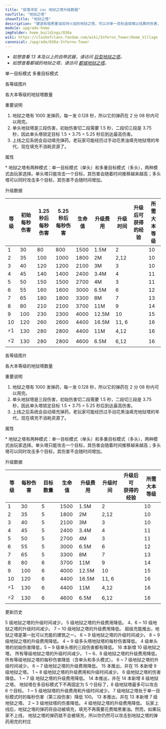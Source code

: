 ```yaml
---
title: "部落冲突 coc 地狱之塔升级数据"
navTitle: "地狱之塔"
shownTitle: "地狱之塔"
description: "建造有暗黑重油加持火焰的地狱之塔，可以对单一目标造成难以估算的伤害，或者一次对多重目标进行持续攻击。"
module: upgrade-home
imgFolder: home_buildings/030a
wiki: https://clashofclans.fandom.com/wiki/Inferno_Tower/Home_Village
canonical: /upgrade/030a-Inferno-Tower
---
```


<script setup>
const tableExtraInfoSingleMode = [
    {
        "column": 5,
        "type": "cost",
        "gpClass": "building",
        "icon": "Gold"
    },
    {
        "column": 6,
        "type": "time",
        "gpClass": "building"
    },
    {
        "column": 7,
        "type": "exp",
        "icon": "Exp"
    }
];
const tableExtraInfoMultiMode = [
    {
        "column": 4,
        "type": "cost",
        "gpClass": "building",
        "icon": "Gold"
    },
    {
        "column": 5,
        "type": "time",
        "gpClass": "building"
    },
    {
        "column": 6,
        "type": "exp",
        "icon": "Exp"
    }
];
</script>

- *如想查看 13 本及以上的自带武器，请访问 [巨型地狱之塔](/upgrade/030d-Giga-Inferno)。*
- *如想查看都城的地狱之塔，请访问 [都城地狱之塔](/upgrade/220e-Inferno-Tower)。*

<SwitchTabs contentClass="cp-unit-items" :stickyTabs="true" :pageTabs="true">
    <SwitchTab tabId="cp-unit-item-0" :activeTab="true">单一目标模式</SwitchTab>
    <SwitchTab tabId="cp-unit-item-1">多重目标模式</SwitchTab>
</SwitchTabs>

<!-- ↓↓↓ 单一目标模式 ↓↓↓ -->
<SwitchTabGroup id="cp-unit-item-0" class="cp-unit-items">
<UnitInfo :folder="$frontmatter.imgFolder" imgSrc="Inferno_Tower10.png" imgAlt="地狱之塔（单一目标模式）" :description="$frontmatter.description" :isSmallImg="true" />

<SmallTitle>各等级图片</SmallTitle>

<Panel>
    <UnitImgGroup title="单头" :folder="$frontmatter.imgFolder">
        <UnitImg imgTitle="1 级" imgSrc="Inferno_Tower1.png" />
        <UnitImg imgTitle="2 级" imgSrc="Inferno_Tower2.png" />
        <UnitImg imgTitle="3 级" imgSrc="Inferno_Tower3.png" />
        <UnitImg imgTitle="4 级" imgSrc="Inferno_Tower4.png" />
        <UnitImg imgTitle="5 级" imgSrc="Inferno_Tower5.png" />
        <UnitImg imgTitle="6 级" imgSrc="Inferno_Tower6.png" />
        <UnitImg imgTitle="7 级" imgSrc="Inferno_Tower7.png" />
        <UnitImg imgTitle="8 级" imgSrc="Inferno_Tower8.png" />
        <UnitImg imgTitle="9 级" imgSrc="Inferno_Tower9.png" />
        <UnitImg imgTitle="10 级" imgSrc="Inferno_Tower10.png" />
    </UnitImgGroup>
    <UnitImgGroup title="熄火的单头" :folder="$frontmatter.imgFolder">
        <UnitImg imgTitle="1 级" imgSrc="Inferno_Tower1_Depleted.png" />
        <UnitImg imgTitle="2 级" imgSrc="Inferno_Tower2_Depleted.png" />
        <UnitImg imgTitle="3 级" imgSrc="Inferno_Tower3_Depleted.png" />
        <UnitImg imgTitle="4 级" imgSrc="Inferno_Tower4_Depleted.png" />
        <UnitImg imgTitle="5 级" imgSrc="Inferno_Tower5_Depleted.png" />
        <UnitImg imgTitle="6 级" imgSrc="Inferno_Tower6_Depleted.png" />
        <UnitImg imgTitle="7 级" imgSrc="Inferno_Tower7_Depleted.png" />
        <UnitImg imgTitle="8 级" imgSrc="Inferno_Tower8_Depleted.png" />
        <UnitImg imgTitle="9 级" imgSrc="Inferno_Tower9_Depleted.png" />
        <UnitImg imgTitle="10 级" imgSrc="Inferno_Tower10_Depleted.png" />
    </UnitImgGroup>
</Panel>

<SmallTitle>各大本等级的地狱塔数量</SmallTitle>

<BuildingNum>
    <BuildingNumRow title="大本等级" num="1 - 9, 10 - 11, 12 - 17" />
    <BuildingNumRow title="建筑数量" num="    0,       2,       3" />
</BuildingNum>

<SmallTitle>重要说明</SmallTitle>

1. 地狱之塔有 1000 发弹药，每一发 0.128 秒，所以它的弹药在 2 分 08 秒内可以用完。
2. 单头地狱塔是三段伤害，初始伤害切二段需要 1.5 秒，二段切三段是 3.75 秒，因此单头塔锁定目标 1.5 + 3.75 = 5.25 秒后到达最高伤害。
3. 上线之后系统会自动填充弹药。老玩家可能经历过手动花黑油填充地狱塔的年代，现在填充不消耗资源了。

<SmallTitle>属性</SmallTitle>

<UnitProperties>
    <UnitProperty pKey="占地面积" pValue="2×2" />
    <UnitProperty pKey="判定面积" pValue="1×1" :isJudgeSquare="true" />
    <UnitProperty pKey="伤害类型" pValue="可调整<sup>*</sup>" />
    <UnitProperty pKey="攻击的目标" pValue="地面和空中目标" />
    <UnitProperty pKey="射程" pValue="9 格" />
    <UnitProperty pKey="攻速" pValue="0.128 秒/次" />
    <UnitProperty pKey="切换目标延时" pValue="0.05 秒" />
    <UnitProperty pKey="弹药数量" pValue="1000" />
</UnitProperties>

\*  地狱之塔有两种模式：单一目标模式（单头）和多重目标模式（多头），两种模式由玩家选择。单头塔只能攻击一个目标，其伤害会随着时间推移越来越高；多头塔可以同时攻击多个目标，其伤害不会随时间增加。

<SmallTitle>升级数据</SmallTitle>

<UnitTable :tableExtraInfo="tableExtraInfoSingleMode">

| 等级 |初始<br>每秒伤害|1.25 秒后<br>每秒伤害|5.25 秒后<br>每秒伤害| 生命值 | 升级费用 | 升级时间 |升级后可<br>获得的经验| 所需<br>大本等级 |
| ---- |      ---      |        ---        |          ---       |   ---  |   ---   |   ----  |        ---          |      ----      |
|   1  |       30      |         80        |          800       |  1500  |   1.5M  |   2     |                     |       10       |
|   2  |       35      |        100        |         1000       |  1800  |     2M  |   2,12  |                     |       10       |
|   3  |       40      |        120        |         1200       |  2100  |     3M  |   3     |                     |       10       |
|   4  |       45      |        140        |         1400       |  2400  |   3.4M  |   4     |                     |       11       |
|   5  |       50      |        150        |         1500       |  2700  |     4M  |   3     |                     |       11       |
|   6  |       55      |        160        |         1600       |  3000  |   6.5M  |   6     |                     |       12       |
|   7  |       65      |        180        |         1800       |  3300  |     8M  |   7     |                     |       13       |
|   8  |       80      |        210        |         2100       |  3700  |    11M  |   9     |                     |       14       |
|   9  |      100      |        230        |         2300       |  4000  |  12.5M  |  10     |                     |       15       |
|  10  |      120      |        260        |         2600       |  4400  |  16.5M  |  11, 6  |                     |       16       |
| ⚡1  |      130      |        280        |         2800       |  4400  |   11M   |   4,12  |                     |       16       |
| ⚡2  |      130      |        280        |         2800       |  4600  |  6.5M   |   6,12  |                     |       16       |
</UnitTable>
</SwitchTabGroup>

<!-- ↓↓↓ 多重目标模式 ↓↓↓ -->
<SwitchTabGroup id="cp-unit-item-1" class="cp-unit-items">
<UnitInfo :folder="$frontmatter.imgFolder" imgSrc="Inferno_Tower10_Multi.png" imgAlt="地狱之塔（多重目标模式）" :description="$frontmatter.description" :isSmallImg="true" />

<SmallTitle>各等级图片</SmallTitle>

<Panel>
    <UnitImgGroup title="多头" :folder="$frontmatter.imgFolder">
        <UnitImg imgTitle="1 级" imgSrc="Inferno_Tower1_Multi.png" />
        <UnitImg imgTitle="2 级" imgSrc="Inferno_Tower2_Multi.png" />
        <UnitImg imgTitle="3 级" imgSrc="Inferno_Tower3_Multi.png" />
        <UnitImg imgTitle="4 级" imgSrc="Inferno_Tower4_Multi.png" />
        <UnitImg imgTitle="5 级" imgSrc="Inferno_Tower5_Multi.png" />
        <UnitImg imgTitle="6 级" imgSrc="Inferno_Tower6_Multi.png" />
        <UnitImg imgTitle="7 级" imgSrc="Inferno_Tower7_Multi.png" />
        <UnitImg imgTitle="8 级" imgSrc="Inferno_Tower8_Multi.png" />
        <UnitImg imgTitle="9 级" imgSrc="Inferno_Tower9_Multi.png" />
        <UnitImg imgTitle="10 级" imgSrc="Inferno_Tower10_Multi.png" />
    </UnitImgGroup>
        <UnitImgGroup title="熄火的多头" :folder="$frontmatter.imgFolder">
        <UnitImg imgTitle="1 级" imgSrc="Inferno_Tower1_Multi_Depleted.png" />
        <UnitImg imgTitle="2 级" imgSrc="Inferno_Tower2_Multi_Depleted.png" />
        <UnitImg imgTitle="3 级" imgSrc="Inferno_Tower3_Multi_Depleted.png" />
        <UnitImg imgTitle="4 级" imgSrc="Inferno_Tower4_Multi_Depleted.png" />
        <UnitImg imgTitle="5 级" imgSrc="Inferno_Tower5_Multi_Depleted.png" />
        <UnitImg imgTitle="6 级" imgSrc="Inferno_Tower6_Multi_Depleted.png" />
        <UnitImg imgTitle="7 级" imgSrc="Inferno_Tower7_Multi_Depleted.png" />
        <UnitImg imgTitle="8 级" imgSrc="Inferno_Tower8_Multi_Depleted.png" />
        <UnitImg imgTitle="9 级" imgSrc="Inferno_Tower9_Multi_Depleted.png" />
        <UnitImg imgTitle="10 级" imgSrc="Inferno_Tower10_Multi_Depleted.png" />
    </UnitImgGroup>
</Panel>

<SmallTitle>各大本等级的地狱塔数量</SmallTitle>

<BuildingNum>
    <BuildingNumRow title="大本等级" num="1 - 9, 10 - 11, 12 - 17" />
    <BuildingNumRow title="建筑数量" num="    0,       2,       3" />
</BuildingNum>

<SmallTitle>重要说明</SmallTitle>

1. 地狱之塔有 1000 发弹药，每一发 0.128 秒，所以它的弹药在 2 分 08 秒内可以用完。
2. 单头地狱塔是三段伤害，初始伤害切二段需要 1.5 秒，二段切三段是 3.75 秒，因此单头塔锁定目标 1.5 + 3.75 = 5.25 秒后到达最高伤害。
3. 上线之后系统会自动填充弹药。老玩家可能经历过手动花黑油填充地狱塔的年代，现在填充不消耗资源了。

<SmallTitle>属性</SmallTitle>

<UnitProperties>
    <UnitProperty pKey="占地面积" pValue="2×2" />
    <UnitProperty pKey="判定面积" pValue="1×1" :isJudgeSquare="true" />
    <UnitProperty pKey="伤害类型" pValue="可调整<sup>*</sup>" />
    <UnitProperty pKey="攻击的目标" pValue="地面和空中目标" />
    <UnitProperty pKey="射程" pValue="10 格" />
    <UnitProperty pKey="攻速" pValue="0.128 秒/次" />
    <UnitProperty pKey="切换目标延时" pValue="0.05 秒" />
    <UnitProperty pKey="弹药数量" pValue="1000" />
</UnitProperties>

\*  地狱之塔有两种模式：单一目标模式（单头）和多重目标模式（多头），两种模式由玩家选择。单头塔只能攻击一个目标，其伤害会随着时间推移越来越高；多头塔可以同时攻击多个目标，其伤害不会随时间增加。

<SmallTitle>升级数据</SmallTitle>

<UnitTable :tableExtraInfo="tableExtraInfoMultiMode">

| 等级 | 每秒伤害 | 目标数量 | 生命值 | 升级费用 | 升级时间 |升级后可<br>获得的经验| 所需<br>大本等级 |
| ---- |   ---   |   ---   |   ---  |   ---   |  ---    |        ---          |      ----      |
|   1  |    30   |     5   |  1500  |   1.5M  |   2     |                     |       10       |
|   2  |    35   |     5   |  1800  |     2M  |   2,12  |                     |       10       |
|   3  |    40   |     5   |  2100  |     3M  |   3     |                     |       10       |
|   4  |    45   |     5   |  2400  |   3.4M  |   4     |                     |       11       |
|   5  |    50   |     5   |  2700  |     4M  |   3     |                     |       11       |
|   6  |    55   |     5   |  3000  |   6.5M  |   6     |                     |       12       |
|   7  |    65   |     5   |  3300  |     8M  |   7     |                     |       13       |
|   8  |    80   |     6   |  3700  |    11M  |   9     |                     |       14       |
|   9  |   100   |     6   |  4000  |  12.5M  |  10     |                     |       15       |
|  10  |   120   |     6   |  4400  |  16.5M  |  11, 6  |                     |       16       |
| ⚡1  |   130   |    6   |  4400  |    11M   |   4,12  |                     |       16       |
| ⚡2  |   130   |    6   |  4600  |   6.5M   |   6,12  |                     |       16       |
</UnitTable>
</SwitchTabGroup>

<!-- ↓↓↓ 公共部分 ↓↓↓ -->
<SmallTitle>更新历史</SmallTitle>

<Timeline>
    <TimelineItem date="2025/02/10">
        <TimelineRow>5 级地狱之塔的升级时间减少。</TimelineRow>
        <TimelineRow>5 级地狱之塔的升级费用降低。</TimelineRow>
    </TimelineItem>
    <TimelineItem date="2024/11/25">
        <TimelineRow>4、6 ~ 10 级地狱之塔的升级时间减少。</TimelineRow>
        <TimelineRow>7 ~ 10 级地狱之塔的升级费用降低。</TimelineRow>
    </TimelineItem>
    <TimelineItem date="2024/09/09">
        <TimelineRow>超级充能推出，地狱之塔是第一批可以充能的建筑之一。</TimelineRow>
    </TimelineItem>
    <TimelineItem date="2024/06/18">
        <TimelineRow>6 ~ 9 级地狱之塔的升级时间减少。</TimelineRow>
        <TimelineRow>8 ~ 9 级地狱之塔的升级费用降低。</TimelineRow>
    </TimelineItem>
    <TimelineItem date="2024/06/03">
        <TimelineRow>4 ~ 9 级多头塔地狱塔的每秒伤害降低。</TimelineRow>
        <TimelineRow>4 级单头塔的初始伤害降低，5 ~ 9 级单头塔的三段伤害都有降低。</TimelineRow>
    </TimelineItem>
    <TimelineItem date="2024/02/27">
        <TimelineRow>16 本新增 10 级地狱之塔。</TimelineRow>
    </TimelineItem>
    <TimelineItem date="2023/12/12">
        <TimelineRow>所有等级地狱之塔的升级时间减少。</TimelineRow>
        <TimelineRow>1 ~ 6、8 级地狱之塔的升级费用降低。</TimelineRow>
    </TimelineItem>
    <TimelineItem date="2023/09/28">
        <TimelineRow>所有等级地狱之塔的每秒伤害降低（含单头和多头模式）。</TimelineRow>
    </TimelineItem>
    <TimelineItem date="2023/06/12">
        <TimelineRow>6 ~ 7 级地狱之塔的升级时间减少。</TimelineRow>
        <TimelineRow>6 ~ 7 级地狱之塔的升级费用降低。</TimelineRow>
    </TimelineItem>
    <TimelineItem date="2022/10/10">
        <TimelineRow>15 本推出，并在 15 本新增 9 级地狱之塔。</TimelineRow>
        <TimelineRow>1 ~ 8 级地狱之塔的升级费用和升级时间减少。</TimelineRow>
    </TimelineItem>
    <TimelineItem date="2022/06/27">
        <TimelineRow>6 级地狱之塔的伤害降低。</TimelineRow>
    </TimelineItem>
    <TimelineItem date="2021/12/09">
        <TimelineRow>1 ~ 7 级 地狱之塔的升级费用降低。</TimelineRow>
    </TimelineItem>
    <TimelineItem date="2021/04/12">
        <TimelineRow>14 本推出，并在 14 本新增 8 级地狱之塔。</TimelineRow>
        <TimelineRow>地狱塔在多目标模式下不再固定为 5 个目标了，8 级地狱塔最多可以攻击 6 个目标。</TimelineRow>
        <TimelineRow>1 ~ 5 级地狱塔的升级费用和升级时间减少。</TimelineRow>
    </TimelineItem>
    <TimelineItem date="2020/05/20">
        <TimelineRow>7 级地狱之塔处于单一目标模式时的每秒伤害（第三段伤害）降低 100。</TimelineRow>
    </TimelineItem>
    <TimelineItem date="2019/12/09">
        <TimelineRow>13 本推出，并在 13 本新增 7 级地狱之塔。</TimelineRow>
    </TimelineItem>
    <TimelineItem date="2019/09/11">
        <TimelineRow>2 ~ 3 级地狱塔的伤害降低。</TimelineRow>
    </TimelineItem>
        <TimelineItem date="2019/04/02">
        <TimelineRow>4 级地狱之塔的升级费用降低。</TimelineRow>
        <TimelineRow>玩家上线后，地狱之塔的弹药将自动被填充，填充不再需要花费暗黑重油。然而，如果玩家不上线， 地狱之塔的弹药就不会被填充，所以你仍然可以攻击到地狱之塔的弹药用完的村庄</TimelineRow>
    </TimelineItem>
    <TimelineItem :historyBottom="true" />
</Timeline>